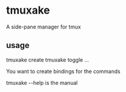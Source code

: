 # tmuxake 

A side-pane manager for tmux

## usage

tmuxake create
tmuxake toggle
...

You want to create bindings for the commands

tmuxake --help is the manual


